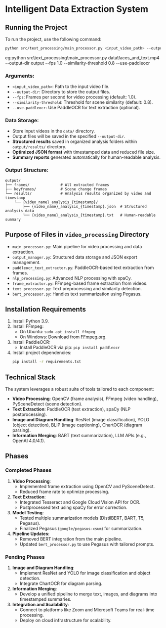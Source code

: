 # Intelligent Data Extraction System
## Running the Project
To run the project, use the following command:
```bash
python src/text_processing/main_processor.py <input_video_path> --output-dir <output_directory> --fps <frames_per_second> --similarity-threshold <threshold> --use-paddleocr
```
eg:python src\text_processing\main_processor.py data\faces_and_text.mp4 --output-dir output --fps 1.0 --similarity-threshold 0.8 --use-paddleocr

### Arguments:
- `<input_video_path>`: Path to the input video file.
- `--output-dir`: Directory to store the output files.
- `--fps`: Frames per second for video processing (default: 1.0).
- `--similarity-threshold`: Threshold for scene similarity (default: 0.8).
- `--use-paddleocr`: Use PaddleOCR for text extraction (optional).

### Data Storage:
- Store input videos in the `data/` directory.
- Output files will be saved in the specified `--output-dir`.
- **Structured results** saved in organized analysis folders within `output/results/` directory.
- **Optimized JSON format** with timestamped data and reduced file size.
- **Summary reports** generated automatically for human-readable analysis.

### Output Structure:
```
output/
├── frames/              # All extracted frames
├── keyframes/           # Scene change frames  
└── results/             # Analysis results organized by video and timestamp
    └── {video_name}_analysis_{timestamp}/
        ├── {video_name}_analysis_{timestamp}.json  # Structured analysis data
        └── {video_name}_analysis_{timestamp}.txt   # Human-readable summary
```

## Purpose of Files in `video_processing` Directory
- `main_processor.py`: Main pipeline for video processing and data extraction.
- `output_manager.py`: Structured data storage and JSON export management.
- `paddleocr_text_extractor.py`: PaddleOCR-based text extraction from frames.
- `nlp_processing.py`: Advanced NLP processing with spaCy.
- `frame_extractor.py`: FFmpeg-based frame extraction from videos.
- `text_processor.py`: Text preprocessing and similarity detection.
- `bert_processor.py`: Handles text summarization using Pegasus.

## Installation Requirements
1. Install Python 3.9.
2. Install FFmpeg:
   - On Ubuntu: `sudo apt install ffmpeg`
   - On Windows: Download from [FFmpeg.org](https://ffmpeg.org/).
3. Install PaddleOCR:
   - Install PaddleOCR via pip: `pip install paddleocr`
4. Install project dependencies:
   ```bash
   pip install -r requirements.txt
   ```

## Technical Stack
The system leverages a robust suite of tools tailored to each component:
- **Video Processing**: OpenCV (frame analysis), FFmpeg (video handling), PySceneDetect (scene detection).
- **Text Extraction**: PaddleOCR (text extraction), spaCy (NLP postprocessing).
- **Image and Diagram Handling**: ResNet (image classification), YOLO (object detection), BLIP (image captioning), ChartOCR (diagram parsing).
- **Information Merging**: BART (text summarization), LLM APIs (e.g., OpenAI 4.0/4.1).

## Phases
### Completed Phases
1. **Video Processing**:
   - Implemented frame extraction using OpenCV and PySceneDetect.
   - Reduced frame rate to optimize processing.
2. **Text Extraction**:
   - Integrated Tesseract and Google Cloud Vision API for OCR.
   - Postprocessed text using spaCy for error correction.
3. **Model Testing**:
   - Tested multiple summarization models (DistilBERT, BART, T5, Pegasus).
   - Finalized Pegasus (`google/pegasus-xsum`) for summarization.
4. **Pipeline Updates**:
   - Removed BERT integration from the main pipeline.
   - Updated `bert_processor.py` to use Pegasus with tailored prompts.

### Pending Phases
1. **Image and Diagram Handling**:
   - Implement ResNet and YOLO for image classification and object detection.
   - Integrate ChartOCR for diagram parsing.
2. **Information Merging**:
   - Develop a unified pipeline to merge text, images, and diagrams into timestamped summaries.
3. **Integration and Scalability**:
   - Connect to platforms like Zoom and Microsoft Teams for real-time processing.
   - Deploy on cloud infrastructure for scalability.

